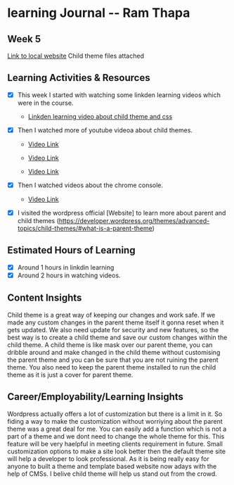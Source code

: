 # learning Journal -- Ram Thapa

## Week 5


[Link to local website](http://localhost/wordpress/)
Child theme files attached

## Learning Activities & Resources

- [x] This week I started with watching some linkden learning videos which were in the course.
  - [Linkden learning video about child theme and css](https://www.linkedin.com/learning/wordpress-building-child-themes-3/best-practices-for-including-stylesheets?resume=false&u=2223545)

- [x] Then I watched more of youtube videoa about child themes.

  - [Video Link](https://www.youtube.com/watch?v=OTpwp_BIXMg&t=184s)

  - [Video Link](https://www.youtube.com/watch?v=cbU12Tw7Q4U&t=563s)
  
  - [Video Link](https://www.youtube.com/watch?v=jk1zu6s4HEQ&t=959s)

- [x] Then I watched videos about the chrome console.
  - [Video Link](https://www.youtube.com/watch?v=kp4rDDX_q5s&t=160s)


- [x] I visited the wordpress official [Website] to learn more about parent and child themes (https://developer.wordpress.org/themes/advanced-topics/child-themes/#what-is-a-parent-theme)

## Estimated Hours of Learning

- [x] Around 1 hours in linkdin learning
- [x] Around 2 hours in watching videos.

## Content Insights

Child theme is a great way of keeping our changes and work safe. If we made any custom changes in the parent theme itself it gonna reset when it gets updated. We also need update for security and new features, so the best way is to create a child theme and save our custom changes within the child theme. A child theme is like mask over our parent theme, you can dribble around and make changed in the child theme without customising the parent theme and you can be sure that you are not ruining the parent theme. You also need to keep the parent theme installed to run the child theme as it is just a cover for parent theme.

## Career/Employability/Learning Insights

Wordpress actually offers a lot of customization but there is a limit in it. So fiding a way to make the customization without worriying about the parent theme was a great deal for me. You can easily add a function which is not a part of a theme and we dont need to change the whole theme for this. This feature will be very haelpful in meeting clients requirement in future. Small customization options to make a site look better then the default theme site will help a developer to look professional. As it is being really easy for anyone to built a theme and template based website now adays with the help of CMSs. I belive child theme will help us stand out from the crowd.  